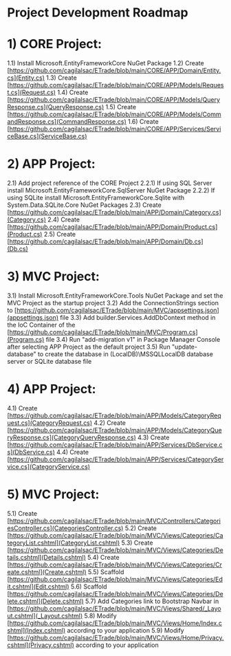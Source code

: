 # Project Development Roadmap

# 1) CORE Project:
1.1) Install Microsoft.EntityFrameworkCore NuGet Package
1.2) Create [https://github.com/cagilalsac/ETrade/blob/main/CORE/APP/Domain/Entity.cs](Entity.cs)
1.3) Create [https://github.com/cagilalsac/ETrade/blob/main/CORE/APP/Models/Request.cs](Request.cs)
1.4) Create [https://github.com/cagilalsac/ETrade/blob/main/CORE/APP/Models/QueryResponse.cs](QueryResponse.cs)
1.5) Create [https://github.com/cagilalsac/ETrade/blob/main/CORE/APP/Models/CommandResponse.cs](CommandResponse.cs)
1.6) Create [https://github.com/cagilalsac/ETrade/blob/main/CORE/APP/Services/ServiceBase.cs](ServiceBase.cs)
# 2) APP Project:
2.1) Add project reference of the CORE Project
2.2.1) If using SQL Server install Microsoft.EntityFrameworkCore.SqlServer NuGet Package
2.2.2) If using SQLite install Microsoft.EntityFrameworkCore.Sqlite with System.Data.SQLite.Core NuGet Packages
2.3) Create [https://github.com/cagilalsac/ETrade/blob/main/APP/Domain/Category.cs](Category.cs)
2.4) Create [https://github.com/cagilalsac/ETrade/blob/main/APP/Domain/Product.cs](Product.cs)
2.5) Create [https://github.com/cagilalsac/ETrade/blob/main/APP/Domain/Db.cs](Db.cs)
# 3) MVC Project:
3.1) Install Microsoft.EntityFrameworkCore.Tools NuGet Package and set the MVC Project as the startup project
3.2) Add the ConnectionStrings section to [https://github.com/cagilalsac/ETrade/blob/main/MVC/appsettings.json](appsettings.json) file
3.3) Add builder.Services.AddDbContext method in the IoC Container of the [https://github.com/cagilalsac/ETrade/blob/main/MVC/Program.cs](Program.cs) file
3.4) Run "add-migration v1" in Package Manager Console after selecting APP Project as the default project
3.5) Run "update-database" to create the database in (LocalDB)\MSSQLLocalDB database server or SQLite database file
# 4) APP Project:
4.1) Create [https://github.com/cagilalsac/ETrade/blob/main/APP/Models/CategoryRequest.cs](CategoryRequest.cs)
4.2) Create [https://github.com/cagilalsac/ETrade/blob/main/APP/Models/CategoryQueryResponse.cs](CategoryQueryResponse.cs)
4.3) Create [https://github.com/cagilalsac/ETrade/blob/main/APP/Services/DbService.cs](DbService.cs)
4.4) Create [https://github.com/cagilalsac/ETrade/blob/main/APP/Services/CategoryService.cs](CategoryService.cs)
# 5) MVC Project:
5.1) Create [https://github.com/cagilalsac/ETrade/blob/main/MVC/Controllers/CategoriesController.cs](CategoriesController.cs)
5.2) Create [https://github.com/cagilalsac/ETrade/blob/main/MVC/Views/Categories/CategoryList.cshtml](CategoryList.cshtml)
5.3) Create [https://github.com/cagilalsac/ETrade/blob/main/MVC/Views/Categories/Details.cshtml](Details.cshtml)
5.4) Create [https://github.com/cagilalsac/ETrade/blob/main/MVC/Views/Categories/Create.cshtml](Create.cshtml)
5.5) Scaffold [https://github.com/cagilalsac/ETrade/blob/main/MVC/Views/Categories/Edit.cshtml](Edit.cshtml)
5.6) Scaffold [https://github.com/cagilalsac/ETrade/blob/main/MVC/Views/Categories/Delete.cshtml](Delete.cshtml)
5.7) Add Categories link to Bootstrap Navbar in [https://github.com/cagilalsac/ETrade/blob/main/MVC/Views/Shared/_Layout.cshtml](_Layout.cshtml)
5.8) Modify [https://github.com/cagilalsac/ETrade/blob/main/MVC/Views/Home/Index.cshtml](Index.cshtml) according to your application
5.9) Modify [https://github.com/cagilalsac/ETrade/blob/main/MVC/Views/Home/Privacy.cshtml](Privacy.cshtml) according to your application